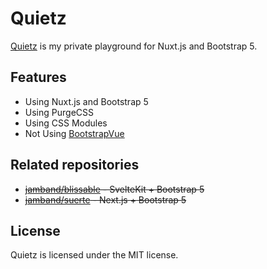 # Quietz

[Quietz](https://quietz.netlify.app) is my private playground for Nuxt.js and Bootstrap 5.

## Features

- Using Nuxt.js and Bootstrap 5
- Using PurgeCSS
- Using CSS Modules
- Not Using [BootstrapVue](https://bootstrap-vue.org/)

## Related repositories

- ~~[jamband/blissable](https://github.com/jamband/blissable) - SvelteKit + Bootstrap 5~~
- ~~[jamband/suerte](https://github.com/jamband/suerte) - Next.js + Bootstrap 5~~

## License

Quietz is licensed under the MIT license.
